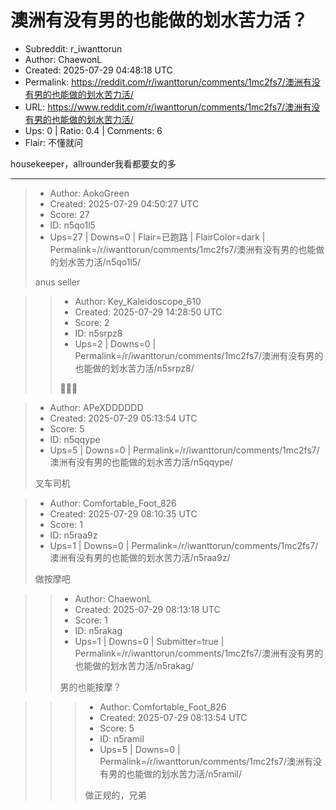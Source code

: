 # 澳洲有没有男的也能做的划水苦力活？

- Subreddit: r_iwanttorun
- Author: ChaewonL
- Created: 2025-07-29 04:48:18 UTC
- Permalink: https://reddit.com/r/iwanttorun/comments/1mc2fs7/澳洲有没有男的也能做的划水苦力活/
- URL: https://www.reddit.com/r/iwanttorun/comments/1mc2fs7/澳洲有没有男的也能做的划水苦力活/
- Ups: 0 | Ratio: 0.4 | Comments: 6
- Flair: 不懂就问


housekeeper，allrounder我看都要女的多


---

> - Author: AokoGreen
> - Created: 2025-07-29 04:50:27 UTC
> - Score: 27
> - ID: n5qo1l5
> - Ups=27 | Downs=0 | Flair=已跑路 | FlairColor=dark | Permalink=/r/iwanttorun/comments/1mc2fs7/澳洲有没有男的也能做的划水苦力活/n5qo1l5/
>
> anus seller

>> - Author: Key_Kaleidoscope_610
>> - Created: 2025-07-29 14:28:50 UTC
>> - Score: 2
>> - ID: n5srpz8
>> - Ups=2 | Downs=0 | Permalink=/r/iwanttorun/comments/1mc2fs7/澳洲有没有男的也能做的划水苦力活/n5srpz8/
>>
>> 🤣🤣🤣

> - Author: APeXDDDDDD
> - Created: 2025-07-29 05:13:54 UTC
> - Score: 5
> - ID: n5qqype
> - Ups=5 | Downs=0 | Permalink=/r/iwanttorun/comments/1mc2fs7/澳洲有没有男的也能做的划水苦力活/n5qqype/
>
> 叉车司机

> - Author: Comfortable_Foot_826
> - Created: 2025-07-29 08:10:35 UTC
> - Score: 1
> - ID: n5raa9z
> - Ups=1 | Downs=0 | Permalink=/r/iwanttorun/comments/1mc2fs7/澳洲有没有男的也能做的划水苦力活/n5raa9z/
>
> 做按摩吧

>> - Author: ChaewonL
>> - Created: 2025-07-29 08:13:18 UTC
>> - Score: 1
>> - ID: n5rakag
>> - Ups=1 | Downs=0 | Submitter=true | Permalink=/r/iwanttorun/comments/1mc2fs7/澳洲有没有男的也能做的划水苦力活/n5rakag/
>>
>> 男的也能按摩？

>>> - Author: Comfortable_Foot_826
>>> - Created: 2025-07-29 08:13:54 UTC
>>> - Score: 5
>>> - ID: n5ramil
>>> - Ups=5 | Downs=0 | Permalink=/r/iwanttorun/comments/1mc2fs7/澳洲有没有男的也能做的划水苦力活/n5ramil/
>>>
>>> 做正规的，兄弟
